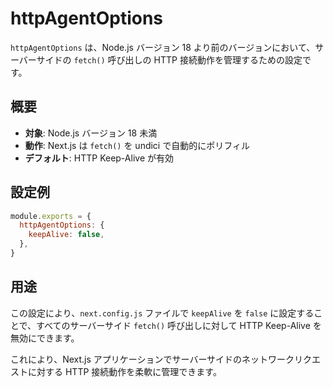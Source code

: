 # httpAgentOptions

`httpAgentOptions` は、Node.js バージョン 18 より前のバージョンにおいて、サーバーサイドの `fetch()` 呼び出しの HTTP 接続動作を管理するための設定です。

## 概要

- **対象**: Node.js バージョン 18 未満
- **動作**: Next.js は `fetch()` を undici で自動的にポリフィル
- **デフォルト**: HTTP Keep-Alive が有効

## 設定例

```javascript
module.exports = {
  httpAgentOptions: {
    keepAlive: false,
  },
}
```

## 用途

この設定により、`next.config.js` ファイルで `keepAlive` を `false` に設定することで、すべてのサーバーサイド `fetch()` 呼び出しに対して HTTP Keep-Alive を無効にできます。

これにより、Next.js アプリケーションでサーバーサイドのネットワークリクエストに対する HTTP 接続動作を柔軟に管理できます。
